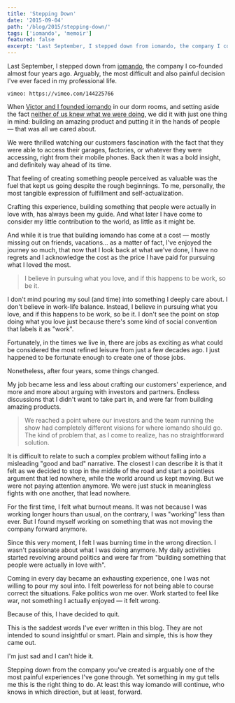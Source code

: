```yaml
---
title: 'Stepping Down'
date: '2015-09-04'
path: '/blog/2015/stepping-down/'
tags: ['iomando', 'memoir']
featured: false
excerpt: 'Last September, I stepped down from iomando, the company I co-founded almost four years ago. Arguably, the most difficult and also painful decision I have ever faced in my professional life.'
---
```


Last September, I stepped down from [iomando](/tags/iomando), the company I co-founded almost four years ago. Arguably, the most difficult and also painful decision I've ever faced in my professional life.

`vimeo: https://vimeo.com/144225766`

When [Victor and I founded iomando](/blog/2013/iomando-prologue) in our dorm rooms, and setting aside the fact [neither of us knew what we were doing](/blog/2014/discovering-as-you-go), we did it with just one thing in mind: building an amazing product and putting it in the hands of people — that was all we cared about.

We were thrilled watching our customers fascination with the fact that they were able to access their garages, factories, or whatever they were accessing, right from their mobile phones. Back then it was a bold insight, and definitely way ahead of its time.

That feeling of creating something people perceived as valuable was the fuel that kept us going despite the rough beginnings. To me, personally, the most tangible expression of fulfillment and self-actualization.

Crafting this experience, building something that people were actually in love with, has always been my guide. And what later I have come to consider my little contribution to the world, as little as it might be.

And while it is true that building iomando has come at a cost — mostly missing out on friends, vacations... as a matter of fact, I've enjoyed the journey so much, that now that I look back at what we've done, I have no regrets and I acknowledge the cost as the price I have paid for pursuing what I loved the most.

> I believe in pursuing what you love, and if this happens to be work, so be it.

I don't mind pouring my soul (and time) into something I deeply care about. I don't believe in work-life balance. Instead, I believe in pursuing what you love, and if this happens to be work, so be it. I don't see the point on stop doing what you love just because there's some kind of social convention that labels it as "work".

Fortunately, in the times we live in, there are jobs as exciting as what could be considered the most refined leisure from just a few decades ago. I just happened to be fortunate enough to create one of those jobs.

Nonetheless, after four years, some things changed.

My job became less and less about crafting our customers' experience, and more and more about arguing with investors and partners. Endless discussions that I didn't want to take part in, and were far from building amazing products.

> We reached a point where our investors and the team running the show had completely different visions for where iomando should go. The kind of problem that, as I come to realize, has no straightforward solution.

It is difficult to relate to such a complex problem without falling into a misleading "good and bad" narrative. The closest I can describe it is that it felt as we decided to stop in the middle of the road and start a pointless argument that led nowhere, while the world around us kept moving. But we were not paying attention anymore. We were just stuck in meaningless fights with one another, that lead nowhere.

For the first time, I felt what burnout means. It was not because I was working longer hours than usual, on the contrary, I was "working" less than ever. But I found myself working on something that was not moving the company forward anymore.

Since this very moment, I felt I was burning time in the wrong direction. I wasn't passionate about what I was doing anymore. My daily activities started revolving around politics and were far from "building something that people were actually in love with".

Coming in every day became an exhausting experience, one I was not willing to pour my soul into. I felt powerless for not being able to course correct the situations. Fake politics won me over. Work started to feel like war, not something I actually enjoyed — it felt wrong.

Because of this, I have decided to quit.

This is the saddest words I've ever written in this blog. They are not intended to sound insightful or smart. Plain and simple, this is how they came out.

I'm just sad and I can't hide it.

Stepping down from the company you've created is arguably one of the most painful experiences I've gone through. Yet something in my gut tells me this is the right thing to do. At least this way iomando will continue, who knows in which direction, but at least, forward.
